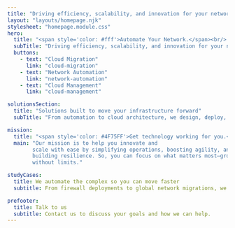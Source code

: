 ```yaml
---
title: "Driving efficiency, scalability, and innovation for your network operations."
layout: "layouts/homepage.njk"
stylesheet: "homepage.module.css"
hero:
  title: "<span style='color: #fff'>Automate Your Network.</span><br/> Unlock the Cloud."
  subTitle: "Driving efficiency, scalability, and innovation for your network operations."
  buttons:
    - text: "Cloud Migration"
      link: "cloud-migration"
    - text: "Network Automation"
      link: "network-automation"
    - text: "Cloud Management"
      link: "cloud-management"

solutionsSection:
  title: "Solutions built to move your infrastructure forward"
  subTitle: "From automation to cloud architecture, we design, deploy, and scale systems that reduce friction and deliver lasting impact."

mission:
  title: "<span style='color: #4F75FF'>Get technology working for you.</span>"
  main: "Our mission is to help you innovate and
        scale with ease by simplifying operations, boosting agility, and
        building resilience. So, you can focus on what matters most—growing
        without limits."

studyCases:
  title: We automate the complex so you can move faster
  subtitle: From firewall deployments to global network migrations, we’ve saved teams hundreds of hours through automation, infrastructure as code, and self-service tools.

prefooter:
  title: Talk to us
  subtitle: Contact us to discuss your goals and how we can help.
---
```


